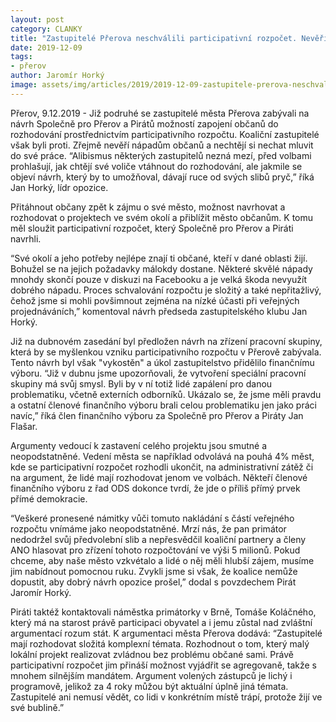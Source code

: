 ```yaml
---
layout: post
category: CLANKY
title: "Zastupitelé Přerova neschválili participativní rozpočet. Nevěří občanům?"
date: 2019-12-09
tags: 
- přerov
author: Jaromír Horký
image: assets/img/articles/2019/2019-12-09-zastupitele-prerova-neschvalili-participativni-rozpocet-neveri-obcanum.jpg  #751x422 pixelu
---
```

Přerov, 9.12.2019 - Již podruhé se zastupitelé města Přerova zabývali na návrh Společně pro Přerov a Pirátů možností zapojení občanů do rozhodování prostřednictvím participativního rozpočtu. Koaliční zastupitelé však byli proti. Zřejmě nevěří nápadům občanů a nechtějí si nechat mluvit do své práce. “Alibismus některých zastupitelů nezná mezí, před volbami prohlašují, jak chtějí své voliče vtáhnout do rozhodování, ale jakmile se objeví návrh, který by to umožňoval, dávají ruce od svých slibů pryč,” říká Jan Horký, lídr opozice.

Přitáhnout občany zpět k zájmu o své město, možnost navrhovat a rozhodovat o projektech ve svém okolí a přiblížit město občanům. K tomu měl sloužit participativní rozpočet, který Společně pro Přerov a Piráti navrhli.

“Své okolí a jeho potřeby nejlépe znají ti občané, kteří v dané oblasti žijí. Bohužel se na jejich požadavky málokdy dostane. Některé skvělé nápady mnohdy skončí pouze v diskuzi na Facebooku a je velká škoda nevyužít dobrého nápadu. Proces schvalování rozpočtu je složitý a také nepřitažlivý, čehož jsme si mohli povšimnout zejména na nízké účasti při veřejných projednáváních,” komentoval návrh předseda zastupitelského klubu Jan Horký.

Již na dubnovém zasedání byl předložen návrh na zřízení pracovní skupiny, která by se myšlenkou vzniku participativního rozpočtu v Přerově zabývala. Tento návrh byl však "vykostěn" a úkol zastupitelstvo přidělilo finančnímu výboru. “Již v dubnu jsme upozorňovali, že vytvoření speciální pracovní skupiny má svůj smysl. Byli by v ní totiž lidé zapálení pro danou problematiku, včetně externích odborníků. Ukázalo se, že jsme měli pravdu a ostatní členové finančního výboru brali celou problematiku jen jako práci navíc,” říká člen finančního výboru za Společně pro Přerov a Piráty Jan Flašar.

Argumenty vedoucí k zastavení celého projektu jsou smutné a neopodstatněné. Vedení města se například odvolává na pouhá 4% měst, kde se participativní rozpočet rozhodli ukončit, na administrativní zátěž či na argument, že lidé mají rozhodovat jenom ve volbách. Někteří členové finančního výboru z řad ODS dokonce tvrdí, že jde o příliš přímý prvek přímé demokracie.

“Veškeré pronesené námitky vůči tomuto nakládání s částí veřejného rozpočtu vnímáme jako neopodstatněné. Mrzí nás, že pan primátor nedodržel svůj předvolební slib a nepřesvědčil koaliční partnery a členy ANO hlasovat pro zřízení tohoto rozpočtování ve výši 5 milionů. Pokud chceme, aby naše město vzkvétalo a lidé o něj měli hlubší zájem, musíme jim nabídnout pomocnou ruku. Zvykli jsme si však, že koalice nemůže dopustit, aby dobrý návrh opozice prošel,” dodal s povzdechem Pirát Jaromír Horký.

Piráti taktéž kontaktovali náměstka primátorky v Brně, Tomáše Koláčného, který má na starost právě participaci obyvatel a i jemu zůstal nad zvláštní argumentací rozum stát. K argumentaci města Přerova dodává: “Zastupitelé mají rozhodovat složitá komplexní témata. Rozhodnout o tom, který malý lokální projekt realizovat zvládnou bez problému občané sami. Právě participativní rozpočet jim přináší možnost vyjádřit se agregovaně, takže s mnohem silnějším mandátem. Argument volených zástupců je lichý i programově, jelikož za 4 roky můžou být aktuální úplně jiná témata. Zastupitelé ani nemusí vědět, co lidi v konkrétním místě trápí, protože žijí ve své bublině.”